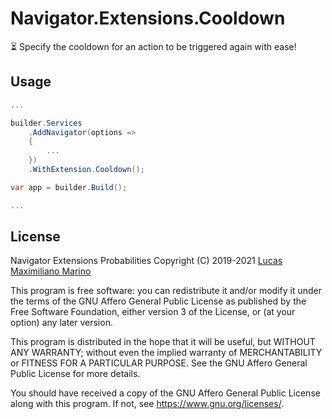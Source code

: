 # Navigator.Extensions.Cooldown

⏳ Specify the cooldown for an action to be triggered again with ease!

## Usage

```c#
...

builder.Services
    .AddNavigator(options =>
    {
        ...
    })
    .WithExtension.Cooldown();

var app = builder.Build();

...
```

## License

Navigator Extensions Probabilities
Copyright (C) 2019-2021  [Lucas Maximiliano Marino](https://lucasmarino.me)

This program is free software: you can redistribute it and/or modify
it under the terms of the GNU Affero General Public License as published
by the Free Software Foundation, either version 3 of the License, or
(at your option) any later version.

This program is distributed in the hope that it will be useful,
but WITHOUT ANY WARRANTY; without even the implied warranty of
MERCHANTABILITY or FITNESS FOR A PARTICULAR PURPOSE.  See the
GNU Affero General Public License for more details.

You should have received a copy of the GNU Affero General Public License
along with this program.  If not, see <https://www.gnu.org/licenses/>.
